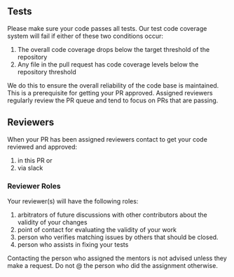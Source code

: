## Tests

Please make sure your code passes all tests. Our test code coverage system will fail if either of these two conditions occur:

1.  The overall code coverage drops below the target threshold of the repository
2.  Any file in the pull request has code coverage levels below the repository threshold

We do this to ensure the overall reliability of the code base is maintained. This is a prerequisite for getting your PR approved. Assigned reviewers regularly review the PR queue and tend to focus on PRs that are passing.

## Reviewers

When your PR has been assigned reviewers contact to get your code reviewed and approved:

1. in this PR or
1. via slack

### Reviewer Roles

Your reviewer(s) will have the following roles:

1.  arbitrators of future discussions with other contributors about the validity of your changes
2.  point of contact for evaluating the validity of your work
3.  person who verifies matching issues by others that should be closed.
4.  person who assists in fixing your tests

Contacting the person who assigned the mentors is not advised unless they make a request. Do not @ the person who did the assignment otherwise.
